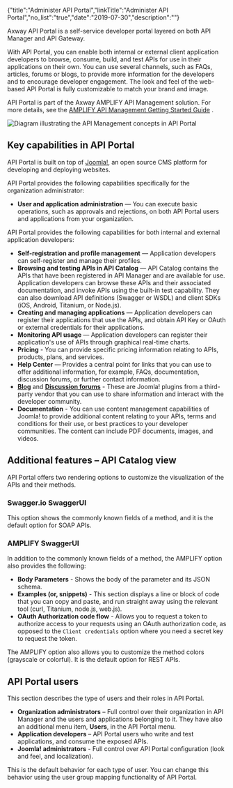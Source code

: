 {"title":"Administer API Portal","linkTitle":"Administer API Portal","no_list":"true","date":"2019-07-30","description":""}

Axway API Portal is a self-service developer portal layered on both API Manager and API Gateway.

With API Portal, you can enable both internal or external client application developers to browse, consume, build, and test APIs for use in their applications on their own. You can use several channels, such as FAQs, articles, forums or blogs, to provide more information for the developers and to encourage developer engagement. The look and feel of the web-based API Portal is fully customizable to match your brand and image.

API Portal is part of the Axway AMPLIFY API Management solution. For more details, see the [AMPLIFY API Management Getting Started Guide](/bundle/APIManagementPlus_GettingStartedGuide_allOS_en_HTML5/) .

![Diagram illustrating the API Management concepts in API Portal](/Images/APIPortal/API_Portal_cncpt_api_mgmt.png)

Key capabilities in API Portal
------------------------------

API Portal is built on top of [Joomla!](http://www.joomla.org/), an open source CMS platform for developing and deploying websites.

API Portal provides the following capabilities specifically for the organization administrator:

-   **User and application administration** — You can execute basic operations, such as approvals and rejections, on both API Portal users and applications from your organization.

API Portal provides the following capabilities for both internal and external application developers:

-   **Self-registration and profile management** — Application developers can self-register and manage their profiles.
-   **Browsing and testing APIs in API Catalog** — API Catalog contains the APIs that have been registered in API Manager and are available for use. Application developers can browse these APIs and their associated documentation, and invoke APIs using the built-in test capability. They can also download API definitions (Swagger or WSDL) and client SDKs (iOS, Android, Titanium, or Node.js).
-   **Creating and managing applications** — Application developers can register their applications that use the APIs, and obtain API Key or OAuth or external credentials for their applications.
-   **Monitoring API usage** — Application developers can register their application's use of APIs through graphical real-time charts.
-   **Pricing** - You can provide specific pricing information relating to APIs, products, plans, and services.
-   **Help Center** — Provides a central point for links that you can use to offer additional information, for example, FAQs, documentation, discussion forums, or further contact information.
-   **[Blog](http://stackideas.com/easyblog)** and **[Discussion forums](http://stackideas.com/easydiscuss)** - These are Joomla! plugins from a third-party vendor that you can use to share information and interact with the developer community.
-   **Documentation** - You can use content management capabilities of Joomla! to provide additional content relating to your APIs, terms and conditions for their use, or best practices to your developer communities. The content can include PDF documents, images, and videos.

Additional features – API Catalog view
--------------------------------------

API Portal offers two rendering options to customize the visualization of the APIs and their methods.

### Swagger.io SwaggerUI

This option shows the commonly known fields of a method, and it is the default option for SOAP APIs.

### AMPLIFY SwaggerUI

In addition to the commonly known fields of a method, the AMPLIFY option also provides the following:

-   **Body Parameters** - Shows the body of the parameter and its JSON schema.
-   **Examples (or, snippets)** - This section displays a line or block of code that you can copy and paste, and run straight away using the relevant tool (curl, Titanium, node.js, web.js).
-   **OAuth Authorization code flow** - Allows you to request a token to authorize access to your requests using an OAuth authorization code, as opposed to the `Client credentials` option where you need a secret key to request the token.

The AMPLIFY option also allows you to customize the method colors (grayscale or colorful). It is the default option for REST APIs.

API Portal users
----------------

This section describes the type of users and their roles in API Portal.

-   **Organization administrators** – Full control over their organization in API Manager and the users and applications belonging to it. They have also an additional menu item, **Users**, in the API Portal menu.
-   **Application developers** – API Portal users who write and test applications, and consume the exposed APIs.
-   **Joomla! administrators** - Full control over API Portal configuration (look and feel, and localization).

This is the default behavior for each type of user. You can change this behavior using the user group mapping functionality of API Portal.
